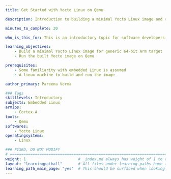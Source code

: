 ```yaml
---
title: Get Started with Yocto Linux on Qemu

description: Introduction to building a minimal Yocto Linux image and running it on 64-bit Qemu Arm target

minutes_to_complete: 20

who_is_this_for: This is an introductory topic for software developers interested in learning the basics of building Yocto Linux for embedded Arm targets.

learning_objectives: 
    - Build a minimal Yocto Linux image for generic 64-bit Arm target
    - Run the built Yocto image on Qemu

prerequisites:
    - Some familiarity with embedded Linux is assumed
    - A linux machine to build and run the image

author_primary: Pareena Verma

### Tags
skilllevels: Introductory
subjects: Embedded Linux
armips:
    - Cortex-A
tools:
    - Qemu
softwares:
    - Yocto Linux
operatingsystems:
    - Linux

### FIXED, DO NOT MODIFY
# ================================================================================
weight: 1                       # _index.md always has weight of 1 to order correctly
layout: "learningpathall"       # All files under learning paths have this same wrapper
learning_path_main_page: "yes"  # This should be surfaced when looking for related content. Only set for _index.md of learning path content.
---
```

